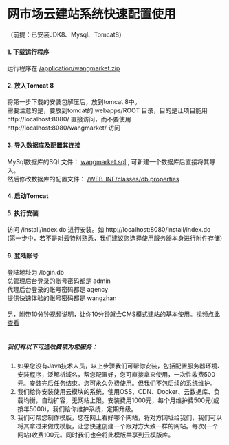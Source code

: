 # 网市场云建站系统快速配置使用
（前提：已安装JDK8、Mysql、Tomcat8）

#### 1. 下载运行程序运行程序在 [/application/wangmarket.zip](https://github.com/xnx3/wangmarket/application/wangmarket.zip) 
#### 2. 放入Tomcat 8将第一步下载的安装包解压后，放到tomcat 8中。<br/>
需要注意的是，要放到tomcat的 webapps/ROOT 目录，目的是让项目能用 http://localhost:8080/ 直接访问，而不要使用 http://localhost:8080/wangmarket/ 访问<br/>#### 3. 导入数据库及配置其连接MySql数据库的SQL文件： [wangmarket.sql](https://github.com/xnx3/wangmarket/blob/master/wangmarket.sql) , 可新建一个数据库后直接将其导入。<br/>然后修改数据库的配置文件： [/WEB-INF/classes/db.properties](https://github.com/xnx3/wangmarket/blob/master/SourceCode/admin/src/db.properties)<br/>

#### 4. 启动Tomcat
#### 5. 执行安装访问 /install/index.do 进行安装。如 http://localhost:8080/install/index.do<br/>(第一步中，若不是对云特别熟悉，我们建议您选择使用服务器本身进行附件存储)
#### 6. 登陆账号登陆地址为 /login.do<br/>总管理后台登录的账号密码都是 admin<br/>代理后台登录的账号密码都是 agency<br/>提供快速体验的账号密码都是 wangzhan<br/><br/>另，附带10分钟视频说明，让你10分钟就会CMS模式建站的基本使用。[视频点此查看](https://v.qq.com/x/page/k0516y0fouw.html)<br/><br/>
##### 我们有以下可选收费项为您服务：
1. 如果您没有Java技术人员，以上步骤我们可帮你安装，包括配置服务器环境、安装程序，泛解析域名，帮您配置好，您可直接拿来使用，一次性收费500元。安装完后任务结束。您可永久免费使用。但我们不包后续的系统维护。<br/>2. 我们给你安装使用云模块的系统，使用OSS、CDN、Docker、云数据库、负载均衡，自动扩容，无网站上限。安装费用1000元，每个月维护费500元(或按年5000)，我们给你维护系统，定期升级。
3. 我们可帮您制作模版，您在网上看好哪个网站，将对方网址给我们，我们可以将其拿过来做成模版，让您快速创建一个跟对方大致一样的网站。每次(一个网站)收费100元。同时我们也会将此模版共享到云模版库。


